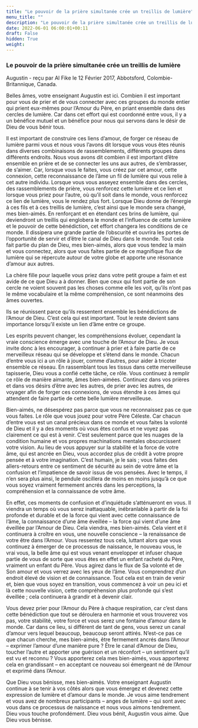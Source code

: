 ```yaml
---
title: "Le pouvoir de la prière simultanée crée un treillis de lumière"
menu_title: ""
description: "Le pouvoir de la prière simultanée crée un treillis de lumière"
date: 2022-06-01 06:00:01+00:11
draft: False
hidden: True
weight:
---
```

### Le pouvoir de la prière simultanée crée un treillis de lumière

Augustin - reçu par Al Fike le 12 Février 2017, Abbotsford, Colombie-Britannique, Canada.

Belles âmes, votre enseignant Augustin est ici. Combien il est important pour vous de prier et de vous connecter avec ces groupes du monde entier qui prient eux-mêmes pour l’Amour du Père, en priant ensemble dans des cercles de lumière. Car dans cet effort qui est coordonné entre vous, il y a un bénéfice mutuel et un bénéfice pour nous qui servons dans le désir de Dieu de vous bénir tous.

Il est important de construire ces liens d’amour, de forger ce réseau de lumière parmi vous et nous vous l’avons dit lorsque vous vous êtes réunis dans diverses combinaisons de rassemblements, différents groupes dans différents endroits. Nous vous avons dit combien il est important d’être ensemble en prière et de se connecter les uns aux autres, de s’embrasser, de s’aimer. Car, lorsque vous le faites, vous créez par cet amour, cette connexion, cette reconnaissance de l’âme un fil de lumière qui vous relie à cet autre individu. Lorsque vous vous asseyez ensemble dans des cercles, des rassemblements de prière, vous renforcez cette lumière et ce lien et lorsque vous priez pour l’autre, où qu’il soit dans le monde, vous renforcez ce lien de lumière, vous le rendez plus fort. Lorsque Dieu donne de l’énergie à ces fils et à ces treillis de lumière, c’est ainsi que le monde sera changé, mes bien-aimés. En renforçant et en étendant ces brins de lumière, qui deviendront un treillis qui englobera le monde et l’influence de cette lumière et le pouvoir de cette bénédiction, cet effort changera les conditions de ce monde. Il dissipera une grande partie de l’obscurité et ouvrira les portes de l’opportunité de servir et d’être le canal de Dieu dans le monde. Tout cela fait partie du plan de Dieu, mes bien-aimés, alors que vous tendez la main et vous connectez, alors que vous faites partie de ce magnifique flux de lumière qui se répercute autour de votre globe et apporte une résonance d’amour aux autres.

La chère fille pour laquelle vous priez dans votre petit groupe a faim et est avide de ce que Dieu a à donner. Bien que ceux qui font partie de son cercle ne voient souvent pas les choses comme elle les voit, qu’ils n’ont pas le même vocabulaire et la même compréhension, ce sont néanmoins des âmes ouvertes.

Ils se réunissent parce qu’ils ressentent ensemble les bénédictions de l’Amour de Dieu. C’est cela qui est important. Tout le reste devient sans importance lorsqu’il existe un lien d’âme entre ce groupe.

Les esprits peuvent changer, les compréhensions évoluer, cependant la vraie conscience émerge avec une touche de l’Amour de Dieu. Je vous invite donc à les encourager, à continuer à prier et à faire partie de ce merveilleux réseau qui se développe et s’étend dans le monde. Chacun d’entre vous ici a un rôle à jouer, comme d’autres, pour aider à tricoter ensemble ce réseau. En rassemblant tous les tissus dans cette merveilleuse tapisserie, Dieu vous a confié cette tâche, ce rôle. Vous continuez à remplir ce rôle de manière aimante, âmes bien-aimées. Continuez dans vos prières et dans vos désirs d’être avec les autres, de prier avec les autres, de voyager afin de forger ces connexions, de vous étendre à ces âmes qui attendent de faire partie de cette belle lumière merveilleuse.

Bien-aimés, ne désespérez pas parce que vous ne reconnaissez pas ce que vous faites. Le rôle que vous jouez pour votre Père Céleste. Car chacun d’entre vous est un canal précieux dans ce monde et vous faites la volonté de Dieu et il y a des moments où vous êtes confus et ne voyez pas clairement ce qui est à venir. C’est seulement parce que les nuages de la condition humaine et vos propres machinations mentales obscurcissent votre vision. Au lieu de vous appuyer sur la stabilité et la force de votre âme, qui est ancrée en Dieu, vous accordez plus de crédit à votre propre pensée et à votre imagination. C’est humain, je le sais ; vous faites des allers-retours entre ce sentiment de sécurité au sein de votre âme et la confusion et l’impatience de savoir issus de vos pensées. Avec le temps, il n’en sera plus ainsi, le pendule oscillera de moins en moins jusqu’à ce que vous soyez vraiment fermement ancrés dans les perceptions, la compréhension et la connaissance de votre âme.

En effet, ces moments de confusion et d’inquiétude s’atténueront en vous. Il viendra un temps où vous serez inattaquable, inébranlable à partir de la foi profonde et durable et de la force qui vient avec cette connaissance de l’âme, la connaissance d’une âme éveillée – la force qui vient d’une âme éveillée par l’Amour de Dieu. Cela viendra, mes bien-aimés. Cela vient et il continuera à croître en vous, une nouvelle conscience – la renaissance de votre être dans l’Amour. Vous ressentez tous cela, luttant alors que vous continuez à émerger de ce processus de naissance, le nouveau vous, le vrai vous, la belle âme qui est vous venant envelopper et infuser chaque partie de vous de sorte que vous êtes en effet un enfant racheté du Père, vraiment un enfant du Père. Vous agirez dans le flux de Sa volonté et de Son amour et vous verrez avec les yeux de l’âme. Vous comprendrez d’un endroit élevé de vision et de connaissance. Tout cela est en train de venir et, bien que vous soyez en transition, vous commencez à voir un peu ici et là cette nouvelle vision, cette compréhension plus profonde qui s’est éveillée ; cela continuera à grandir et à devenir clair.

Vous devez prier pour l’Amour du Père à chaque respiration, car c’est dans cette bénédiction que tout se déroulera en harmonie et vous trouverez vos pas, votre stabilité, votre force et vous serez une fontaine d’amour dans le monde. Car dans ce lieu, si différent de tant de gens, vous serez un canal d’amour vers lequel beaucoup, beaucoup seront attirés. N’est-ce pas ce que chacun cherche, mes bien-aimés, être fermement ancrés dans l’Amour – exprimer l’amour d’une manière pure ? Être le canal d’Amour de Dieu, toucher l’autre et apporter une guérison et un réconfort – un sentiment qu’il est vu et reconnu ? Vous apporterez cela mes bien-aimés, vous apporterez cela en grandissant – en acceptant ce nouveau soi émergeant né de l’Amour et exprimé dans l’Amour.

Que Dieu vous bénisse, mes bien-aimés. Votre enseignant Augustin continue à se tenir à vos côtés alors que vous émergez et devenez cette expression de lumière et d’amour dans le monde. Je vous aime tendrement et vous avez de nombreux participants – anges de lumière – qui sont avec vous dans ce processus de naissance et nous vous aimons tendrement. Dieu vous touche profondément. Dieu vous bénit, Augustin vous aime. Que Dieu vous bénisse.
